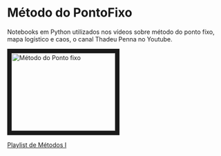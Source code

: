 # Método do PontoFixo


Notebooks em Python utilizados nos vídeos sobre método do ponto fíxo, mapa logístico e caos, o canal Thadeu Penna no Youtube. 

<a href="http://www.youtube.com/watch?feature=player_embedded&v=YTNECViPzL8
" target="_blank"><img src="http://img.youtube.com/vi/YTNECViPzL8/0.jpg" 
alt="Método do Ponto fixo" width="240" height="180" border="10" /></a>

[Playlist de Métodos I](https://www.youtube.com/watch?v=vXZz9NqAM3c&list=PLpVCamz0zLr-4qAqWQRf8B5U7pcIb1cQc) 
